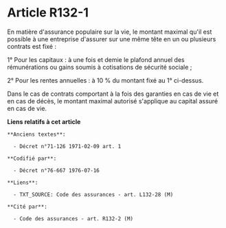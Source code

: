 # Article R132-1

En matière d'assurance populaire sur la vie, le montant maximal qu'il est possible à une entreprise d'assurer sur une même
tête en un ou plusieurs contrats est fixé :

1° Pour les capitaux : à une fois et demie le plafond annuel des rémunérations ou gains soumis à cotisations de sécurité
sociale ;

2° Pour les rentes annuelles : à 10 % du montant fixé au 1° ci-dessus.

Dans le cas de contrats comportant à la fois des garanties en cas de vie et en cas de décès, le montant maximal autorisé
s'applique au capital assuré en cas de vie.

**Liens relatifs à cet article**

	**Anciens textes**:

	  - Décret n°71-126 1971-02-09 art. 1

	**Codifié par**:

	  - Décret n°76-667 1976-07-16

	**Liens**:

	  - TXT_SOURCE: Code des assurances - art. L132-28 (M)

	**Cité par**:

	  - Code des assurances - art. R132-2 (M)
